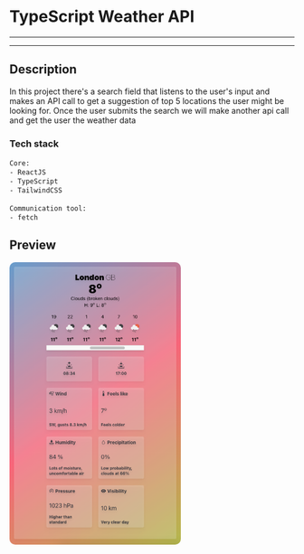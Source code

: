 # TypeScript Weather API
---


---

## Description

<p>In this project there's a search field that listens to the user's input and makes an API call to get a suggestion of top 5 locations the user might be looking for. Once the user submits the search we will make another api call and get the user the weather data</p>

### Tech stack
```
Core:
- ReactJS
- TypeScript
- TailwindCSS

Communication tool:
- fetch
```


## Preview
<img src="/preview.png" height="500" style="border-radius:10px;margin-bottom:1rem;" />
